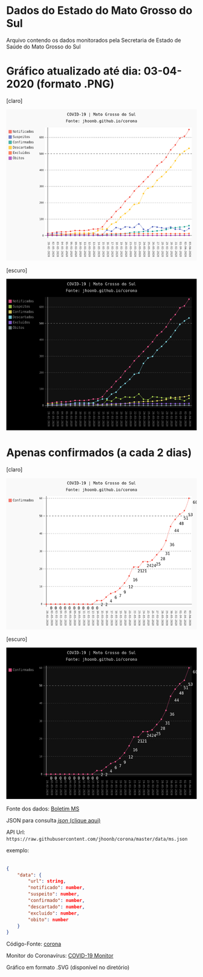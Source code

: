 Dados do Estado do Mato Grosso do Sul
==

Arquivo contendo os dados monitorados pela Secretaria de Estado de Saúde 
do Mato Grosso do Sul

Gráfico atualizado até dia: 03-04-2020 (formato .PNG)
===

[claro]

<img src="https://raw.githubusercontent.com/jhoonb/corona/master/data/line_ms_claro.png" 
height="400" width="600">

[escuro]

<img src="https://raw.githubusercontent.com/jhoonb/corona/master/data/line_ms_escuro.png" 
height="400" width="600">


Apenas confirmados (a cada 2 dias) 
===

[claro]

<img src="https://raw.githubusercontent.com/jhoonb/corona/master/data/line_ms_confirmado_claro.png" height="400" width="600">

[escuro]

<img src="https://raw.githubusercontent.com/jhoonb/corona/master/data/line_ms_confirmado_escuro.png" 
height="400" width="600">


Fonte dos dados: [Boletim MS](https://www.vs.saude.ms.gov.br/Geral/vigilancia-saude/vigilancia-epidemiologica/boletim-epidemiologico/covid-19/)

JSON para consulta [_json_ (clique aqui)](https://github.com/jhoonb/corona/blob/master/data/ms.json)

API Url: `https://raw.githubusercontent.com/jhoonb/corona/master/data/ms.json`

exemplo:

```json

{
    "data": {
        "url": string,
        "notificado": number,
        "suspeito": number, 
        "confirmado": number,
        "descartado": number, 
        "excluido": number,
        "obito": number
    }
}
```


Código-Fonte: [corona](https://github.com/jhoonb/corona/)


Monitor do Coronavírus: [COVID-19 Monitor](https://jhoonb.github.io/corona)


Gráfico em formato .SVG (disponível no diretório)
